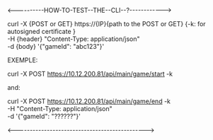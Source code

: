 <----------HOW-TO-TEST--THE--CLI--?------------>

curl -X {POST or GET} https://{IP}{path to the POST or GET} {-k: for autosigned certificate }  \
	-H {header} "Content-Type: application/json" \
	-d {body} '{"gameId": "abc123"}'

EXEMPLE:  

curl -X POST https://10.12.200.81/api/main/game/start -k

and:

curl -X POST https://10.12.200.81/api/main/game/end -k \
	-H "Content-Type: application/json" \
	-d '{"gameId": "??????"}'

<---------------------------------------------->
